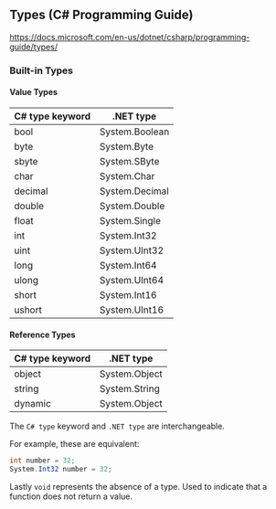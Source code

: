 ## Types (C# Programming Guide)

https://docs.microsoft.com/en-us/dotnet/csharp/programming-guide/types/

### Built-in Types

#### Value Types

| C# type keyword | .NET type |
| --- | --- |
| bool | System.Boolean |
| byte | System.Byte |
| sbyte | System.SByte |
| char | System.Char |
| decimal | System.Decimal |
| double | System.Double |
| float | System.Single |
| int | System.Int32 |
| uint | System.UInt32 |
| long | System.Int64 |
| ulong | System.UInt64 |
| short | System.Int16 |
| ushort | System.UInt16 |

#### Reference Types

| C# type keyword | .NET type |
| --- | --- |
| object | System.Object |
| string | System.String |
| dynamic | System.Object |

The `C# type` keyword and `.NET type` are interchangeable.

For example, these are equivalent:

```cs
int number = 32;
System.Int32 number = 32;
```

Lastly `void` represents the absence of a type. Used to indicate that a function does not
return a value.